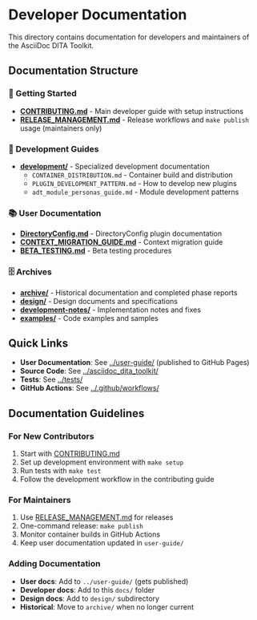 # Developer Documentation

This directory contains documentation for developers and maintainers of the AsciiDoc DITA Toolkit.

## Documentation Structure

### 🚀 Getting Started
- **[CONTRIBUTING.md](CONTRIBUTING.md)** - Main developer guide with setup instructions
- **[RELEASE_MANAGEMENT.md](RELEASE_MANAGEMENT.md)** - Release workflows and `make publish` usage (maintainers only)

### 🔧 Development Guides  
- **[development/](development/)** - Specialized development documentation
  - `CONTAINER_DISTRIBUTION.md` - Container build and distribution
  - `PLUGIN_DEVELOPMENT_PATTERN.md` - How to develop new plugins
  - `adt_module_personas_guide.md` - Module development patterns

### 📚 User Documentation
- **[DirectoryConfig.md](DirectoryConfig.md)** - DirectoryConfig plugin documentation
- **[CONTEXT_MIGRATION_GUIDE.md](CONTEXT_MIGRATION_GUIDE.md)** - Context migration guide
- **[BETA_TESTING.md](BETA_TESTING.md)** - Beta testing procedures

### 🗄️ Archives
- **[archive/](archive/)** - Historical documentation and completed phase reports
- **[design/](design/)** - Design documents and specifications  
- **[development-notes/](development-notes/)** - Implementation notes and fixes
- **[examples/](examples/)** - Code examples and samples

## Quick Links

- **User Documentation**: See [../user-guide/](../user-guide/) (published to GitHub Pages)
- **Source Code**: See [../asciidoc_dita_toolkit/](../asciidoc_dita_toolkit/)
- **Tests**: See [../tests/](../tests/)
- **GitHub Actions**: See [../.github/workflows/](../.github/workflows/)

## Documentation Guidelines

### For New Contributors
1. Start with [CONTRIBUTING.md](CONTRIBUTING.md)
2. Set up development environment with `make setup`
3. Run tests with `make test`
4. Follow the development workflow in the contributing guide

### For Maintainers
1. Use [RELEASE_MANAGEMENT.md](RELEASE_MANAGEMENT.md) for releases
2. One-command release: `make publish`
3. Monitor container builds in GitHub Actions
4. Keep user documentation updated in `user-guide/`

### Adding Documentation
- **User docs**: Add to `../user-guide/` (gets published)
- **Developer docs**: Add to this `docs/` folder
- **Design docs**: Add to `design/` subdirectory
- **Historical**: Move to `archive/` when no longer current
